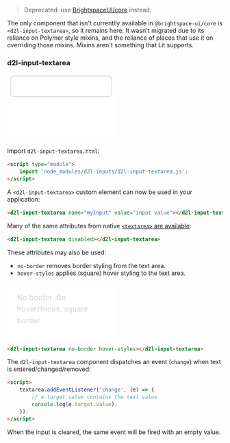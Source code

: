 > Deprecated: use [BrightspaceUI/core](https://github.com/BrightspaceUI/core) instead.

The only component that isn't currentlly available in `@brightspace-ui/core` is `<d2l-input-textarea>`, so it remains here. It wasn't migrated due to its reliance on Polymer style mixins, and the reliance of places that use it on overriding those mixins. Mixins aren't something that Lit supports.

### d2l-input-textarea

<img src="/screenshots/textarea.gif?raw=true" width="250">

Import `d2l-input-textarea.html`:

```html
<script type="module">
	import 'node_modules/d2l-inputs/d2l-input-textarea.js';
</script>
```

A `<d2l-input-textarea>` custom element can now be used in your application:


```html
<d2l-input-textarea name="myInput" value="input value"></d2l-input-textarea>
```

Many of the same attributes from native [`<textarea>` are available](https://developer.mozilla.org/en/docs/Web/HTML/Element/textarea):

```html
<d2l-input-textarea disabled></d2l-input-textarea>
```

These attributes may also be used:
* `no-border` removes border styling from the text area.
* `hover-styles` applies (square) hover styling to the text area.

<img src="/screenshots/textarea-noborder.gif?raw=true" width="250">

```html
<d2l-input-textarea no-border hover-styles></d2l-input-textarea>
```

The `d2l-input-textarea` component dispatches an event (`change`) when text is entered/changed/removed:

```html
<script>
	textarea.addEventListener('change', (e) => {
	    // e.target.value contains the text value
	    console.log(e.target.value);
	});
</script>
```
When the input is cleared, the same event will be fired with an empty value.
